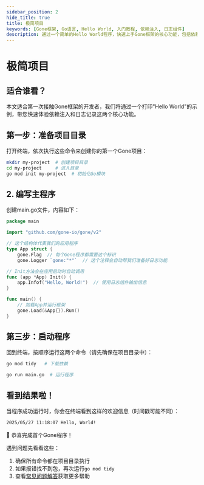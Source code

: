 ```yaml
---
sidebar_position: 2
hide_title: true
title: 极简项目
keywords: [Gone框架, Go语言, Hello World, 入门教程, 依赖注入, 日志组件]
description: 通过一个简单的Hello World程序，快速上手Gone框架的核心功能，包括依赖注入和日志记录。适合Gone框架初学者。
---
```


# 极简项目

## 适合谁看？
本文适合第一次接触Gone框架的开发者，我们将通过一个打印"Hello World"的示例，带您快速体验依赖注入和日志记录这两个核心功能。

## 第一步：准备项目目录
打开终端，依次执行这些命令来创建你的第一个Gone项目：
```bash
mkdir my-project  # 创建项目目录
cd my-project     # 进入目录
go mod init my-project  # 初始化Go模块
```

## 2. 编写主程序
创建main.go文件，内容如下：
```go
package main

import "github.com/gone-io/gone/v2"

// 这个结构体代表我们的应用程序
type App struct {
    gone.Flag  // 每个Gone程序都需要这个标识
    gone.Logger `gone:"*"`  // 这个注释会自动帮我们准备好日志功能

// Init方法会在应用启动时自动调用
func (app *App) Init() {
    app.Infof("Hello, World!")  // 使用日志组件输出信息
}

func main() {
    // 加载App并运行框架
    gone.Load(&App{}).Run()
}
```
## 第三步：启动程序
回到终端，按顺序运行这两个命令（请先确保在项目目录中）：
```bash
go mod tidy   # 下载依赖

go run main.go  # 运行程序
```
## 看到结果啦！
当程序成功运行时，你会在终端看到这样的欢迎信息（时间戳可能不同）：
```bash
2025/05/27 11:18:07 Hello, World!
```

🎉 恭喜完成首个Gone程序！

遇到问题先看看这些：
1. 确保所有命令都在项目目录执行
2. 如果报错找不到包，再次运行`go mod tidy`
3. 查看[常见问题解答](#)获取更多帮助